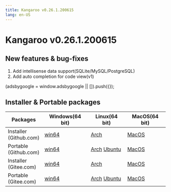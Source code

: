 ```yaml
---
title: Kangaroo v0.26.1.200615
lang: en-US
---
```


# Kangaroo v0.26.1.200615

## New features & bug-fixes
1. Add intellisense data support(SQLite/MySQL/PostgreSQL)
2. Add auto completion for code view(v1)

<div>
    <script2 type="text/javascript" async="true" src="https://pagead2.googlesyndication.com/pagead/js/adsbygoogle.js" />
    <ins class="adsbygoogle"
        style="display:block; text-align:center;"
        data-ad-layout="in-article"
        data-ad-format="fluid"
        data-ad-client="ca-pub-3975819313740938"
        data-ad-slot="6760827895"></ins>
    <script2 type="text/javascript">
        (adsbygoogle = window.adsbygoogle || []).push({});
    </script2>
</div>


## Installer & Portable packages <Badge text="link expired" type="warning"/>

| Packages        | Windows(64 bit) | Linux(64 bit)   | MacOS(64 bit)   |
|-----------------|-----------------|-----------------|-----------------|
| Installer<br/>(Github.com) | [win64](https://github.com/dbkangaroo/kangaroo/releases/download/v0.26.1.200615/kangaroo_0.26.1.200615_AMD64.exe) | [Arch](https://github.com/dbkangaroo/kangaroo/releases/download/v0.26.1.200615/kangaroo-0.26.1.200615-1-x86_64.pkg.tar.xz) | [MacOS](https://github.com/dbkangaroo/kangaroo/releases/download/v0.26.1.200615/kangaroo_0.26.1.200615_macos.dmg) |
| Portable<br/>(Github.com)  | [win64](https://github.com/dbkangaroo/kangaroo/releases/download/v0.26.1.200615/kangaroo_0.26.1.200615_AMD64.7z) | [Arch](https://github.com/dbkangaroo/kangaroo/releases/download/v0.26.1.200615/kangaroo_0.26.1.200615_arch.tar.gz) [Ubuntu](https://github.com/dbkangaroo/kangaroo/releases/download/v0.26.1.200615/kangaroo_0.26.1.200615_ubuntu.tar.gz) | [MacOS](https://github.com/dbkangaroo/kangaroo/releases/download/v0.26.1.200615/kangaroo_0.26.1.200615_macos.tar.gz) |
| Installer<br/>(Gitee.com) | [win64](https://gitee.com/dbkangaroo/kangaroo/attach_files/415203/download) | [Arch](https://gitee.com/dbkangaroo/kangaroo/attach_files/415200/download) | [MacOS](https://gitee.com/dbkangaroo/kangaroo/attach_files/415198/download) |
| Portable<br/>(Gitee.com)  | [win64](https://gitee.com/dbkangaroo/kangaroo/attach_files/415201/download) | [Arch](https://gitee.com/dbkangaroo/kangaroo/attach_files/415202/download) [Ubuntu](https://gitee.com/dbkangaroo/kangaroo/attach_files/415199/download) | [MacOS](https://gitee.com/dbkangaroo/kangaroo/attach_files/415197/download) |